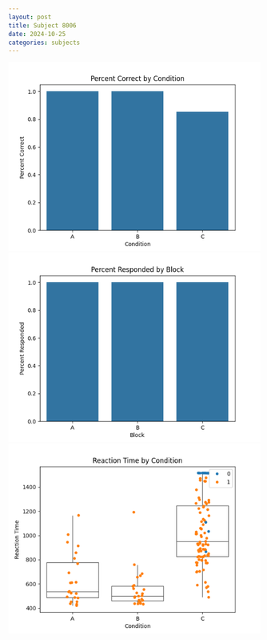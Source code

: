 ```yaml
---
layout: post
title: Subject 8006
date: 2024-10-25
categories: subjects
---
```


![](data/8006/run-2/8006_ATS_percent_correct.png)
![](data/8006/run-2/8006_ATS_percent_responded.png)
![](data/8006/run-2/8006_ATS_rt.png)
